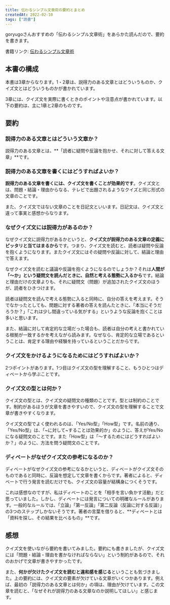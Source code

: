 ```yaml
---
title: 伝わるシンプル文章術の要約とまとめ
createdAt: 2022-02-10
tags: ["読書"]
---
```


goryugoさんおすすめの「伝わるシンプル文章術」をあらかた読んだので、要約を書きます。

書籍リンク: [伝わるシンプル文章術](https://www.amazon.co.jp/dp/B07BGY3GRK/ref=dp-kindle-redirect?_encoding=UTF8&btkr=1)

## 本書の構成

本書は3章からなります。1・2章は、説得力のある文章とはどういうものか、クイズ文とはどういうものかが書かれています。

3章には、クイズ文を実際に書くときのポイントや注意点が書かれています。以下の要約は、主に1章と2章のものです。

## 要約

### 説得力のある文章とはどういう文章か？

説得力のある文章とは、**「読者に疑問や反論を抱かせ、それに対して答える文章」**です。

### 説得力のある文章を書くにはどうすればよいか？

**説得力のある文章を書くには、クイズ文を書くことが効果的です**。クイズ文とは、問題・結論・理由からなる、テレビで出題されるようなクイズと同じ形式の文章のことです。

また、クイズ文ではない文章のことを日記文といいます。日記文は、クイズ文と違って事実と感想からなります。

### なぜクイズ文には説得力があるのか？

なぜクイズ文に説得力があるかというと、**クイズ文が説得力のある文章の定義にピッタリと当てはまるから**です。つまり、クイズ文を読むと、読者は疑問や反論を抱くようになります。またクイズ文にはその疑問や反論に対して、結論と理由で答えます。

なぜクイズ文を読むと議論や反論を抱くようになるのでしょうか？それは**人間が「〜か」という疑問文を読んだときに、自然と考える態勢に入るから**です。結論と理由だけの文章よりも、それに疑問文（問題）が追加されたクイズ文のほうが、読者をひきつけます。

読者は疑問文を読んで考える態勢に入ると同時に、自分の答えを考えます。そうでなかったとしても、問題に対する著者の答えを読んたときに、「本当にそうだろうか？」「これは少し間違っている気がする」というような反論を抱くことは多いと思います。

また、結論に対して肯定的な立場だった場合も、読者は自分の考えと書かれている根拠が一致するかを考えながら読みます。なぜなら、肯定的な立場であるということは、肯定する理由や経験を持っているということだからです。

### クイズ文をかけるようになるためにはどうすればよいか？

2つポイントがあります。1つ目はクイズ文の型を理解すること、もうひとつはディベートから学ぶことです。

### クイズ文の型とは何か？

クイズ文の型とは、クイズ文の疑問文の種類のことです。型とは制約のことです。制約があるほうが文章を書きやすいので、クイズ文の型を理解することで文章が書きやすくなります。

クイズ文の型でよく使われるのは、「Yes/No型」「How型」です。名前の通り、「Yes/No型」は、「~に対して~することは効果的か」のように、答えがYes/Noになる疑問文のことです。また「How型」は「〜するためにはどうすればよいか？」のように、方法を問う疑問文のことです。

### ディベートがなぜクイズ文の参考になるのか？

ディベートがなぜクイズ文の参考になるかというと、ディベートがクイズ文そのものであると同時に、反論を想定して文章を書くからです。著者によると、ディベートで行う発言を読むだけでも、クイズ文の容量が結構身につくそうです。

これは感想なのですが、私はディベートのことを「相手を言い負かす活動」だと思っていました。しかし、ディベートには発言についての明確なルールがあります。一般的なルールでは、「立論」「第一反論」「第二反論（反論に対する反論）」の3つのステップしかないそうです。著者の言葉を借りると、**ディベートとは「資料を探し、その結果を比べるもの」**です。

## 感想

クイズ文を使いながら要約を書いてみました。要約にも書きましたが、クイズ文には「問題・結論・理由を書かなければならない」という制約があるので、それのおかげで文章が書きやすかったです。

また、**何かが欠けたクイズ文を読むと違和感を感じる**ということも気づきました。上の要約には、クイズ文の要素が欠けている文章がいくつかあります。例えば、最初の「説得力のある文章とは何か」の項は、理由が欠けています。この文章を読むと、「なぜそれが説得力のある文章なのか説明してほしい」と感じます。

